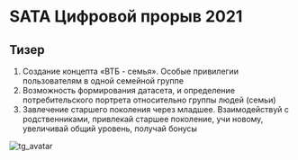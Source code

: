 
# SATA Цифровой прорыв 2021

## Тизер
1. Создание концепта «ВТБ - семья». Особые привилегии пользователям в одной семейной группе 
2. Возможность формирования датасета, и определение потребительского портрета относительно группы людей (семьи)
3. Завлечение старшего поколения через младшее. Взаимодействуй с родственниками, привлекай старшее поколение, учи новому, увеличивай общий уровень, получай бонусы


![tg_avatar](https://user-images.githubusercontent.com/60066986/132125138-be63cbdc-1d51-428d-89f8-f6f94e8316ce.jpg)
